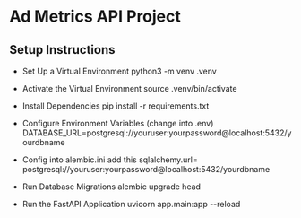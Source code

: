 # Ad Metrics API Project



## Setup Instructions

- Set Up a Virtual Environment
python3 -m venv .venv

- Activate the Virtual Environment
source .venv/bin/activate

- Install Dependencies
pip install -r requirements.txt

- Configure Environment Variables (change into .env)
DATABASE_URL=postgresql://youruser:yourpassword@localhost:5432/yourdbname

- Config into alembic.ini
add this sqlalchemy.url= postgresql://youruser:yourpassword@localhost:5432/yourdbname
- Run Database Migrations
alembic upgrade head

- Run the FastAPI Application
uvicorn app.main:app --reload